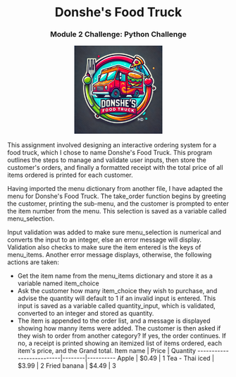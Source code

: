 
<h1 align = "center" > Donshe's Food Truck </h1>
<h3 align = "center" > Module 2 Challenge: Python Challenge </h3>
<p align = "center" >
    <img src = "foodtruck_logo.png" alt = "Donshe's Logo" width = "200"/>
    </p>

This assignment involved designing an interactive ordering system for a food truck, which I chose to name Donshe's Food Truck. This program outlines the steps to manage and validate user inputs, then store the customer's orders, and finally a formatted receipt with the total price of all items ordered is printed for each customer. 


Having imported the menu dictionary from another file, I have adapted the menu for Donshe's Food Truck.
The take_order function  begins by greeting the customer, printing the sub-menu, and the customer is prompted to enter the item number from the menu. 
This selection is saved as a variable called menu_selection.

Input validation was added to make sure menu_selection is numerical and converts the input to an integer, else an error message will display.
Validation also checks to make sure the item entered is the keys of menu_items. Another error message displays, otherwise, the following actions are taken:

* Get the item name from the menu_items dictionary and store it as a variable named item_choice 
* Ask the customer how many item_choice they wish to purchase, and advise the quantity will default to 1 if an invalid input is entered. 
    This input is saved as a variable called quantity_input, which is validated, converted to an integer and stored as quantity.
* The item is appended to the order list, and a message is displayed showing how manny items were added.
The customer is then asked if they wish to order from another category? 
    If yes, the order continues. 
    If no, a receipt is printed showing an itemized list of items ordered, each item's price, and the Grand total. 
Item name                 | Price  | Quantity
--------------------------|--------|----------
Apple                     | $0.49  | 1
Tea - Thai iced           | $3.99  | 2
Fried banana              | $4.49  | 3
                                                                                                                             
